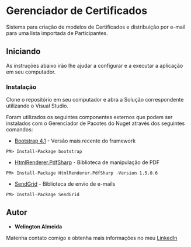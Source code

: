 # Gerenciador de Certificados

Sistema para criação de modelos de Certificados e distribuição por e-mail para uma lista importada de Participantes.

## Iniciando

As instruções abaixo irão lhe ajudar a configurar e a executar a aplicação em seu computador.


### Instalação

Clone o repositório em seu computador e abra a Solução correspondente utilizando o Visual Studio.

Foram utilizados os seguintes componentes externos que podem ser instalados com o Gerenciador de Pacotes do Nuget através dos seguintes comandos:

* [Bootstrap 4.1](https://getbootstrap.com/docs/4.1/getting-started/introduction/) - Versão mais recente do framework

```
PM> Install-Package bootstrap
```

* [HtmlRenderer.PdfSharp](https://www.nuget.org/packages/HtmlRenderer.PdfSharp/1.5.0.6) - Biblioteca de manipulação de PDF

```
PM> Install-Package HtmlRenderer.PdfSharp -Version 1.5.0.6
```

* [SendGrid](https://sendgrid.com/free/) - Biblioteca de envio de e-mails
```
PM> Install-Package SendGrid
```

## Autor

* **Welington Almeida** 

Matenha contato comigo e obtenha mais informações no meu [LinkedIn](https://www.linkedin.com/in/welington-almeida-571a7062/)
